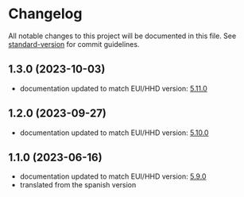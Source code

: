 # Changelog

All notable changes to this project will be documented in this file. See [standard-version](https://github.com/conventional-changelog/standard-version) for commit guidelines.

## 1.3.0 (2023-10-03)

* documentation updated to match EUI/HHD version: [5.11.0](https://gitlab.tekniker.es/aut/projects/3151-LSST/LabVIEWCode/HMIComputers/-/releases/5.11.0)

## 1.2.0 (2023-09-27)

* documentation updated to match EUI/HHD version: [5.10.0](https://gitlab.tekniker.es/aut/projects/3151-LSST/LabVIEWCode/HMIComputers/-/releases/5.10.0)

## 1.1.0 (2023-06-16)

* documentation updated to match EUI/HHD version: [5.9.0](https://gitlab.tekniker.es/aut/projects/3151-LSST/LabVIEWCode/HMIComputers/-/releases/5.9.0)
* translated from the spanish version
